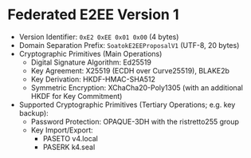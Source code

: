 # Federated E2EE Version 1

* Version Identifier: `0xE2 0xEE 0x01 0x00` (4 bytes)
* Domain Separation Prefix: `SoatokE2EEProposalV1` (UTF-8, 20 bytes)
* Cryptographic Primitives (Main Operations)
  * Digital Signature Algorithm: Ed25519
  * Key Agreement: X25519 (ECDH over Curve25519), BLAKE2b
  * Key Derivation: HKDF-HMAC-SHA512
  * Symmetric Encryption: XChaCha20-Poly1305 (with an additional HKDF for Key Commitment)
* Supported Cryptographic Primitives (Tertiary Operations; e.g. key backup):
  * Password Protection: OPAQUE-3DH with the ristretto255 group
  * Key Import/Export:
    * PASETO v4.local
    * PASERK k4.seal
